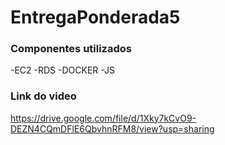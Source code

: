 # EntregaPonderada5

### Componentes utilizados
-EC2
-RDS
-DOCKER
-JS 

### Link do video
https://drive.google.com/file/d/1Xky7kCvO9-DEZN4CQmDFlE6QbvhnRFM8/view?usp=sharing
